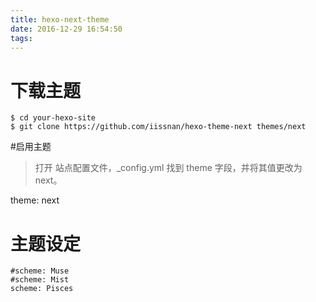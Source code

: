 ```yaml
---
title: hexo-next-theme
date: 2016-12-29 16:54:50
tags:
---
```


# 下载主题

```
$ cd your-hexo-site
$ git clone https://github.com/iissnan/hexo-theme-next themes/next
```

#启用主题 

> 打开 站点配置文件，_config.yml 找到 theme 字段，并将其值更改为 next。

theme: next

# 主题设定

```
#scheme: Muse
#scheme: Mist
scheme: Pisces
```

